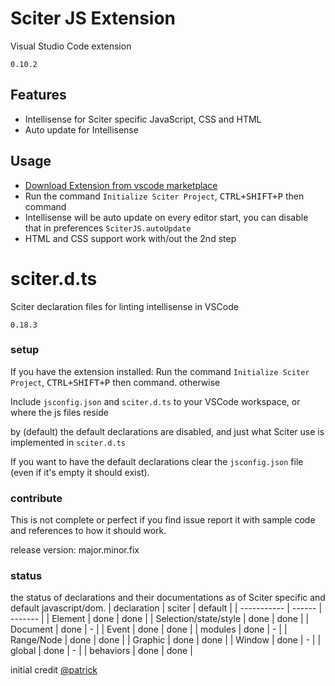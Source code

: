 # Sciter JS Extension

Visual Studio Code extension

`0.10.2`

## Features

- Intellisense for Sciter specific JavaScript, CSS and HTML
- Auto update for Intellisense

## Usage

- [Download Extension from vscode marketplace](https://marketplace.visualstudio.com/items?itemName=MustafaHi.sciterjs)
- Run the command `Initialize Sciter Project`, <kbd>CTRL+SHIFT+P</kbd> then command
- Intellisense will be auto update on every editor start, you can disable that in preferences `SciterJS.autoUpdate`
- HTML and CSS support work with/out the 2nd step




# sciter.d.ts

Sciter declaration files for linting intellisense in VSCode

`0.18.3`

### setup

If you have the extension installed:
Run the command `Initialize Sciter Project`, <kbd>CTRL+SHIFT+P</kbd> then command. otherwise

Include `jsconfig.json` and `sciter.d.ts` to your VSCode workspace, or where the js files reside

by (default) the default declarations are disabled, and just what Sciter use is implemented in `sciter.d.ts`

If you want to have the default declarations clear the `jsconfig.json` file (even if it's empty it should exist).


### contribute

This is not complete or perfect if you find issue report it
with sample code and references to how it should work.

release version: major.minor.fix

### status

the status of declarations and their documentations as of Sciter specific and default javascript/dom.
| declaration | sciter | default |
| ----------- | ------ | ------- |
| Element | done | done |
| Selection/state/style | done | done |
| Document | done | - |
| Event | done | done |
| modules | done | - |
| Range/Node | done | done |
| Graphic | done | done |
| Window | done | - |
| global | done | - |
| behaviors | done | done |

initial credit [@patrick](https://sciter.com/forums/topic/typescript/#post-77670)
